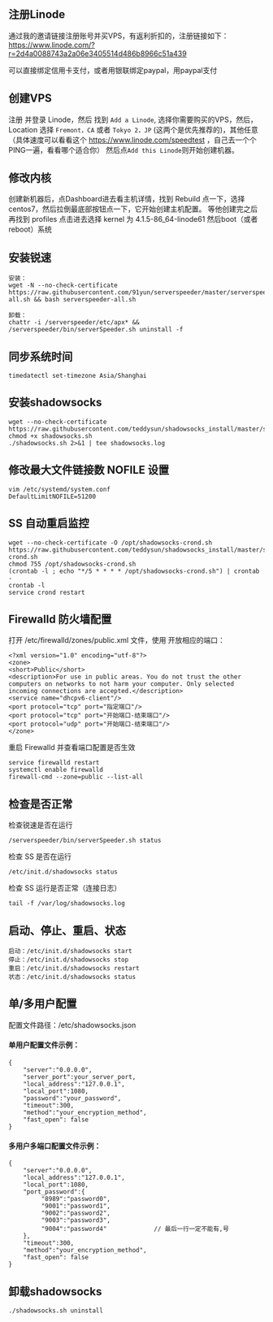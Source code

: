 ## 注册Linode
通过我的邀请链接注册账号并买VPS，有返利折扣的，注册链接如下：
https://www.linode.com/?r=2d4a0088743a2a06e3405514d486b8966c51a439

可以直接绑定信用卡支付，或者用银联绑定paypal，用paypal支付

## 创建VPS
注册 并登录 Linode，然后 找到 `Add a Linode`,
选择你需要购买的VPS，然后，Location 选择 `Fremont，CA` 或者 `Tokyo 2，JP` (这两个是优先推荐的)，其他任意（具体速度可以看看这个
https://www.linode.com/speedtest ，自己去一个个PING一遍，看看哪个适合你）
然后点`Add this Linode`则开始创建机器。

## 修改内核
创建新机器后，点Dashboard进去看主机详情，找到 Rebuild 点一下，选择centos7，然后拉倒最底部按钮点一下，它开始创建主机配置。
等他创建完之后再找到 profiles 点击进去选择 kernel 为 4.1.5-86_64-linode61 
然后boot（或者reboot）系统


## 安装锐速
```
安装：
wget -N --no-check-certificate https://raw.githubusercontent.com/91yun/serverspeeder/master/serverspeeder-all.sh && bash serverspeeder-all.sh

卸载：
chattr -i /serverspeeder/etc/apx* && /serverspeeder/bin/serverSpeeder.sh uninstall -f
```

## 同步系统时间
```
timedatectl set-timezone Asia/Shanghai
```

## 安装shadowsocks
```
wget --no-check-certificate https://raw.githubusercontent.com/teddysun/shadowsocks_install/master/shadowsocks.sh
chmod +x shadowsocks.sh
./shadowsocks.sh 2>&1 | tee shadowsocks.log
```

## 修改最大文件链接数 NOFILE 设置
```
vim /etc/systemd/system.conf
DefaultLimitNOFILE=51200
```

## SS 自动重启监控
```
wget --no-check-certificate -O /opt/shadowsocks-crond.sh https://raw.githubusercontent.com/teddysun/shadowsocks_install/master/shadowsocks-crond.sh
chmod 755 /opt/shadowsocks-crond.sh
(crontab -l ; echo "*/5 * * * * /opt/shadowsocks-crond.sh") | crontab -
crontab -l
service crond restart
```

## Firewalld 防火墙配置
打开 /etc/firewalld/zones/public.xml 文件，使用 <port protocol=”网路协议” port=”指定端口”/> 开放相应的端口：
```
<?xml version="1.0" encoding="utf-8"?>
<zone>
<short>Public</short>
<description>For use in public areas. You do not trust the other computers on networks to not harm your computer. Only selected incoming connections are accepted.</description>
<service name="dhcpv6-client"/>
<port protocol="tcp" port="指定端口"/>
<port protocol="tcp" port="开始端口-结束端口"/>
<port protocol="udp" port="开始端口-结束端口"/>
</zone>
```
重启 Firewalld 并查看端口配置是否生效
```
service firewalld restart
systemctl enable firewalld
firewall-cmd --zone=public --list-all
```
## 检查是否正常
检查锐速是否在运行
```
/serverspeeder/bin/serverSpeeder.sh status
```
检查 SS 是否在运行
```
/etc/init.d/shadowsocks status
```
检查 SS 运行是否正常（连接日志）
```
tail -f /var/log/shadowsocks.log
```
## 启动、停止、重启、状态
```
启动：/etc/init.d/shadowsocks start
停止：/etc/init.d/shadowsocks stop
重启：/etc/init.d/shadowsocks restart
状态：/etc/init.d/shadowsocks status
```

## 单/多用户配置
配置文件路径：/etc/shadowsocks.json
#### 单用户配置文件示例：
```
{
    "server":"0.0.0.0",
    "server_port":your_server_port,
    "local_address":"127.0.0.1",
    "local_port":1080,
    "password":"your_password",
    "timeout":300,
    "method":"your_encryption_method",
    "fast_open": false
}
```

#### 多用户多端口配置文件示例：
```
{
    "server":"0.0.0.0",
    "local_address":"127.0.0.1",
    "local_port":1080,
    "port_password":{
         "8989":"password0",
         "9001":"password1",
         "9002":"password2",
         "9003":"password3",
         "9004":"password4"             // 最后一行一定不能有,号
    },
    "timeout":300,
    "method":"your_encryption_method",
    "fast_open": false
}
```

## 卸载shadowsocks
```
./shadowsocks.sh uninstall
```